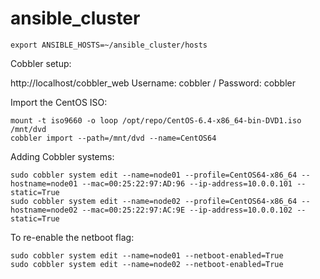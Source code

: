 ansible_cluster
===============

```
export ANSIBLE_HOSTS=~/ansible_cluster/hosts
```

Cobbler setup:

http://localhost/cobbler_web
Username: cobbler / Password: cobbler

Import the CentOS ISO:
```
mount -t iso9660 -o loop /opt/repo/CentOS-6.4-x86_64-bin-DVD1.iso /mnt/dvd
cobbler import --path=/mnt/dvd --name=CentOS64
```

Adding Cobbler systems:
```
sudo cobbler system edit --name=node01 --profile=CentOS64-x86_64 --hostname=node01 --mac=00:25:22:97:AD:96 --ip-address=10.0.0.101 --static=True
sudo cobbler system edit --name=node02 --profile=CentOS64-x86_64 --hostname=node02 --mac=00:25:22:97:AC:9E --ip-address=10.0.0.102 --static=True
```

To re-enable the netboot flag:
```
sudo cobbler system edit --name=node01 --netboot-enabled=True
sudo cobbler system edit --name=node02 --netboot-enabled=True
```
